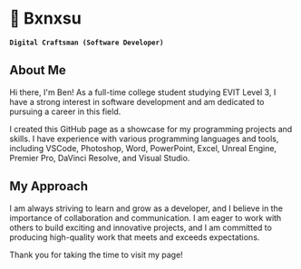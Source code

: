 # 💫 Bxnxsu

**`Digital Craftsman (Software Developer)`**

## About Me

Hi there, I'm Ben! As a full-time college student studying EVIT Level 3, I have a strong interest in software development and am dedicated to pursuing a career in this field.

I created this GitHub page as a showcase for my programming projects and skills. I have experience with various programming languages and tools, including VSCode, Photoshop, Word, PowerPoint, Excel, Unreal Engine, Premier Pro, DaVinci Resolve, and Visual Studio.

## My Approach

I am always striving to learn and grow as a developer, and I believe in the importance of collaboration and communication. I am eager to work with others to build exciting and innovative projects, and I am committed to producing high-quality work that meets and exceeds expectations.

Thank you for taking the time to visit my page! 

<p alight="left">
    <a href=



